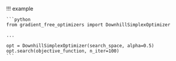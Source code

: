 !!! example 

    ```python
    from gradient_free_optimizers import DownhillSimplexOptimizer

    ...

    opt = DownhillSimplexOptimizer(search_space, alpha=0.5)
    opt.search(objective_function, n_iter=100)
    ```
